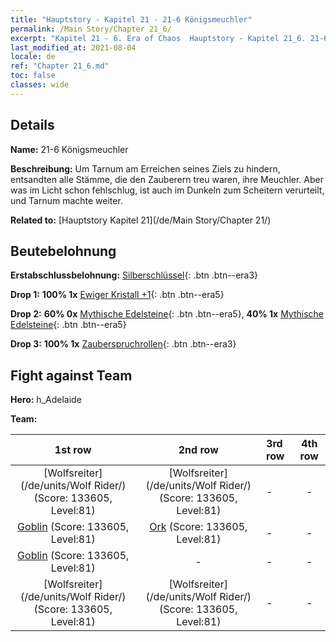 ```yaml
---
title: "Hauptstory - Kapitel 21 - 21-6 Königsmeuchler"
permalink: /Main Story/Chapter 21_6/
excerpt: "Kapitel 21 - 6. Era of Chaos  Hauptstory - Kapitel 21_6. 21-6 Königsmeuchler"
last_modified_at: 2021-08-04
locale: de
ref: "Chapter 21_6.md"
toc: false
classes: wide
---
```


## Details

 **Name:** 21-6 Königsmeuchler

 **Beschreibung:** Um Tarnum am Erreichen seines Ziels zu hindern, entsandten alle Stämme, die den Zauberern treu waren, ihre Meuchler. Aber was im Licht schon fehlschlug, ist auch im Dunkeln zum Scheitern verurteilt, und Tarnum machte weiter.

 **Related to:** [Hauptstory Kapitel 21](/de/Main Story/Chapter 21/)

## Beutebelohnung

 **Erstabschlussbelohnung:** [Silberschlüssel](/ItemsDE/con_693/){: .btn .btn--era3}

 **Drop 1:** **100% 1x** [Ewiger Kristall +1](/ItemsDE/mat_73/){: .btn .btn--era5}

 **Drop 2:** **60% 0x** [Mythische Edelsteine](/ItemsDE/mat_65/){: .btn .btn--era5}, **40% 1x** [Mythische Edelsteine](/ItemsDE/mat_65/){: .btn .btn--era5}

 **Drop 3:** **100% 1x** [Zauberspruchrollen](/ItemsDE/con_694/){: .btn .btn--era3}


## Fight against Team
 **Hero:** h_Adelaide

 **Team:**


  | 1st row | 2nd row | 3rd row | 4th row |
  |:----:|:----:|:----|:----:|
  | [Wolfsreiter](/de/units/Wolf Rider/) (Score: 133605, Level:81)  | [Wolfsreiter](/de/units/Wolf Rider/) (Score: 133605, Level:81)  | - | - |
  | [Goblin](/de/units/Goblin/) (Score: 133605, Level:81)  | [Ork](/de/units/Orc/) (Score: 133605, Level:81)  | - | - |
  | [Goblin](/de/units/Goblin/) (Score: 133605, Level:81)  | - | - | - |
  | [Wolfsreiter](/de/units/Wolf Rider/) (Score: 133605, Level:81)  | [Wolfsreiter](/de/units/Wolf Rider/) (Score: 133605, Level:81)  | - | - |


